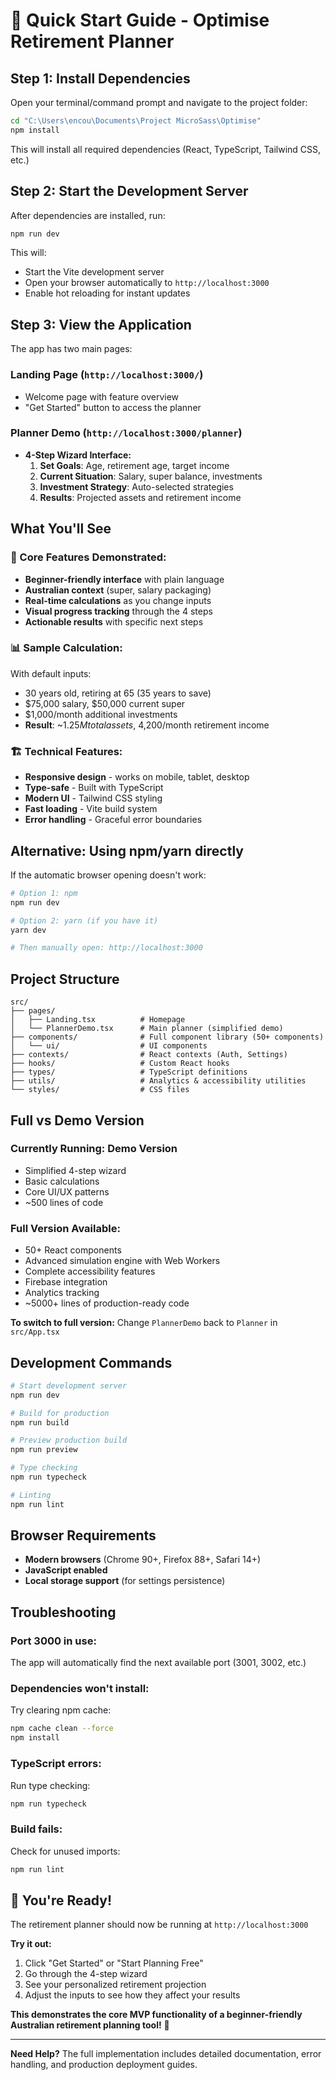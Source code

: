 # 🚀 Quick Start Guide - Optimise Retirement Planner

## **Step 1: Install Dependencies**

Open your terminal/command prompt and navigate to the project folder:

```bash
cd "C:\Users\encou\Documents\Project MicroSass\Optimise"
npm install
```

This will install all required dependencies (React, TypeScript, Tailwind CSS, etc.)

## **Step 2: Start the Development Server**

After dependencies are installed, run:

```bash
npm run dev
```

This will:
- Start the Vite development server
- Open your browser automatically to `http://localhost:3000`
- Enable hot reloading for instant updates

## **Step 3: View the Application**

The app has two main pages:

### **Landing Page** (`http://localhost:3000/`)
- Welcome page with feature overview
- "Get Started" button to access the planner

### **Planner Demo** (`http://localhost:3000/planner`)
- **4-Step Wizard Interface:**
  1. **Set Goals**: Age, retirement age, target income
  2. **Current Situation**: Salary, super balance, investments
  3. **Investment Strategy**: Auto-selected strategies 
  4. **Results**: Projected assets and retirement income

## **What You'll See**

### **🎯 Core Features Demonstrated:**
- **Beginner-friendly interface** with plain language
- **Australian context** (super, salary packaging)
- **Real-time calculations** as you change inputs
- **Visual progress tracking** through the 4 steps
- **Actionable results** with specific next steps

### **📊 Sample Calculation:**
With default inputs:
- 30 years old, retiring at 65 (35 years to save)
- $75,000 salary, $50,000 current super
- $1,000/month additional investments
- **Result**: ~$1.25M total assets, ~$4,200/month retirement income

### **🏗️ Technical Features:**
- **Responsive design** - works on mobile, tablet, desktop
- **Type-safe** - Built with TypeScript
- **Modern UI** - Tailwind CSS styling
- **Fast loading** - Vite build system
- **Error handling** - Graceful error boundaries

## **Alternative: Using npm/yarn directly**

If the automatic browser opening doesn't work:

```bash
# Option 1: npm
npm run dev

# Option 2: yarn (if you have it)
yarn dev

# Then manually open: http://localhost:3000
```

## **Project Structure**

```
src/
├── pages/
│   ├── Landing.tsx          # Homepage
│   └── PlannerDemo.tsx      # Main planner (simplified demo)
├── components/              # Full component library (50+ components)
│   └── ui/                  # UI components
├── contexts/                # React contexts (Auth, Settings)
├── hooks/                   # Custom React hooks
├── types/                   # TypeScript definitions
├── utils/                   # Analytics & accessibility utilities
└── styles/                  # CSS files
```

## **Full vs Demo Version**

### **Currently Running: Demo Version**
- Simplified 4-step wizard
- Basic calculations
- Core UI/UX patterns
- ~500 lines of code

### **Full Version Available:**
- 50+ React components
- Advanced simulation engine with Web Workers
- Complete accessibility features
- Firebase integration
- Analytics tracking
- ~5000+ lines of production-ready code

**To switch to full version:**
Change `PlannerDemo` back to `Planner` in `src/App.tsx`

## **Development Commands**

```bash
# Start development server
npm run dev

# Build for production
npm run build

# Preview production build
npm run preview

# Type checking
npm run typecheck

# Linting
npm run lint
```

## **Browser Requirements**

- **Modern browsers** (Chrome 90+, Firefox 88+, Safari 14+)
- **JavaScript enabled**
- **Local storage support** (for settings persistence)

## **Troubleshooting**

### **Port 3000 in use:**
The app will automatically find the next available port (3001, 3002, etc.)

### **Dependencies won't install:**
Try clearing npm cache:
```bash
npm cache clean --force
npm install
```

### **TypeScript errors:**
Run type checking:
```bash
npm run typecheck
```

### **Build fails:**
Check for unused imports:
```bash
npm run lint
```

## **🎉 You're Ready!**

The retirement planner should now be running at `http://localhost:3000`

**Try it out:**
1. Click "Get Started" or "Start Planning Free"
2. Go through the 4-step wizard
3. See your personalized retirement projection
4. Adjust the inputs to see how they affect your results

**This demonstrates the core MVP functionality of a beginner-friendly Australian retirement planning tool!** 🚀

---

**Need Help?** The full implementation includes detailed documentation, error handling, and production deployment guides.